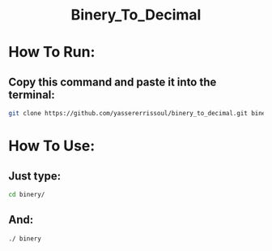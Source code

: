 <h1 align="center">Binery_To_Decimal</h1>

# How To Run:
## Copy this command and paste it into the terminal:
```bash
git clone https://github.com/yassererrissoul/binery_to_decimal.git binery
```
# How To Use:<br/>
## Just type:
```bash
cd binery/
```
## And:
```bash
./ binery
```
